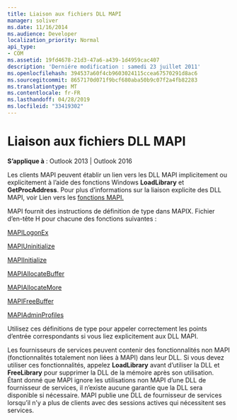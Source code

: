 ```yaml
---
title: Liaison aux fichiers DLL MAPI
manager: soliver
ms.date: 11/16/2014
ms.audience: Developer
localization_priority: Normal
api_type:
- COM
ms.assetid: 19fd4678-21d3-47a6-a439-1d4959cac407
description: 'Derniére modification : samedi 23 juillet 2011'
ms.openlocfilehash: 394537a60f4cb9603024115ccea67570291d8ac6
ms.sourcegitcommit: 8657170d071f9bcf680aba50b9c07f2a4fb82283
ms.translationtype: MT
ms.contentlocale: fr-FR
ms.lasthandoff: 04/28/2019
ms.locfileid: "33419302"
---
```

# <a name="linking-to-the-mapi-dlls"></a>Liaison aux fichiers DLL MAPI

  
  
**S’applique à** : Outlook 2013 | Outlook 2016 
  
Les clients MAPI peuvent établir un lien vers les DLL MAPI implicitement ou explicitement à l’aide des fonctions Windows **LoadLibrary** et **GetProcAddress**. Pour plus d’informations sur la liaison explicite des DLL MAPI, voir Lien vers les [fonctions MAPI.](how-to-link-to-mapi-functions.md)
  
MAPI fournit des instructions de définition de type dans MAPIX. Fichier d’en-tête H pour chacune des fonctions suivantes :
  
[MAPILogonEx](mapilogonex.md)
  
[MAPIUninitialize](mapiuninitialize.md)
  
[MAPIInitialize](mapiinitialize.md)
  
[MAPIAllocateBuffer](mapiallocatebuffer.md)
  
[MAPIAllocateMore](mapiallocatemore.md)
  
[MAPIFreeBuffer](mapifreebuffer.md)
  
[MAPIAdminProfiles](mapiadminprofiles.md)
  
Utilisez ces définitions de type pour appeler correctement les points d’entrée correspondants si vous liez explicitement aux DLL MAPI.
  
Les fournisseurs de services peuvent contenir des fonctionnalités non MAPI (fonctionnalités totalement non liées à MAPI) dans leur DLL. Si vous devez utiliser ces fonctionnalités, appelez **LoadLibrary** avant d’utiliser la DLL et **FreeLibrary** pour supprimer la DLL de la mémoire après son utilisation. Étant donné que MAPI ignore les utilisations non MAPI d’une DLL de fournisseur de services, il n’existe aucune garantie que la DLL sera disponible si nécessaire. MAPI publie une DLL de fournisseur de services lorsqu’il n’y a plus de clients avec des sessions actives qui nécessitent ses services. 
  

